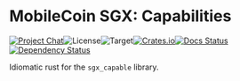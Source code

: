 # MobileCoin SGX: Capabilities

[![Project Chat][chat-image]][chat-link]<!--
-->![License][license-image]<!--
-->![Target][target-image]<!--
-->[![Crates.io][crate-image]][crate-link]<!--
-->[![Docs Status][docs-image]][docs-link]<!--
-->[![Dependency Status][deps-image]][deps-link]

Idiomatic rust for the `sgx_capable` library.

[chat-image]: https://img.shields.io/discord/844353360348971068?style=flat-square
[chat-link]: https://mobilecoin.chat
[license-image]: https://img.shields.io/crates/l/mc-sgx-capable?style=flat-square
[target-image]: https://img.shields.io/badge/target-x86__64-blue?style=flat-square
[crate-image]: https://img.shields.io/crates/v/mc-sgx-capable.svg?style=flat-square
[crate-link]: https://crates.io/crates/mc-sgx-capable
[docs-image]: https://img.shields.io/docsrs/mc-sgx-capable?style=flat-square
[docs-link]: https://docs.rs/crate/mc-sgx-capable
[deps-image]: https://deps.rs/crate/mc-sgx-capable/0.5.0/status.svg?style=flat-square
[deps-link]: https://deps.rs/crate/mc-sgx-capable/0.5.0
